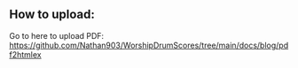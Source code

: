 ## How to upload:


Go to here to upload PDF: https://github.com/Nathan903/WorshipDrumScores/tree/main/docs/blog/pdf2htmlex